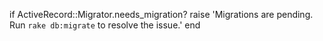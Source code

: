 if ActiveRecord::Migrator.needs_migration?
  raise 'Migrations are pending. Run `rake db:migrate` to resolve the issue.'
end
